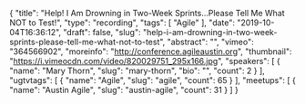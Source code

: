 {
  "title": "Help! I Am Drowning in Two-Week Sprints...Please Tell Me What NOT to Test!",
  "type": "recording",
  "tags": [
    "Agile"
  ],
  "date": "2019-10-04T16:36:12",
  "draft": false,
  "slug": "help-i-am-drowning-in-two-week-sprints-please-tell-me-what-not-to-test",
  "abstract": "",
  "vimeo": "364566902",
  "moreinfo": "http://conference.agileaustin.org",
  "thumbnail": "https://i.vimeocdn.com/video/820029751_295x166.jpg",
  "speakers": [
    {
      "name": "Mary Thorn",
      "slug": "mary-thorn",
      "bio": "",
      "count": 2
    }
  ],
  "ugtvtags": [
    {
      "name": "Agile",
      "slug": "agile",
      "count": 65
    }
  ],
  "meetups": [
    {
      "name": "Austin Agile",
      "slug": "austin-agile",
      "count": 31
    }
  ]
}